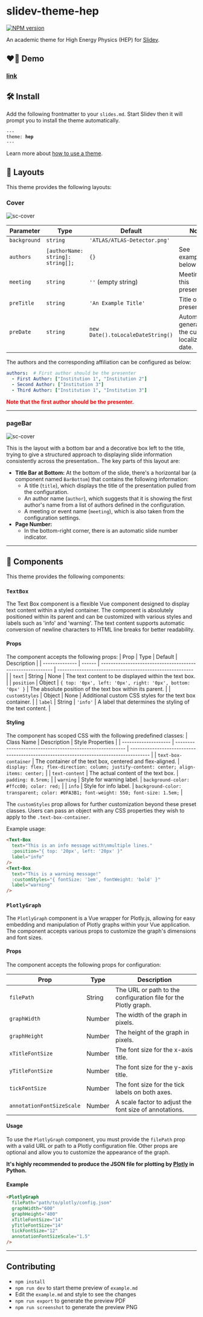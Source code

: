 # slidev-theme-hep

[![NPM version](https://img.shields.io/npm/v/slidev-theme-hep?color=3AB9D4&label=)](https://github.com/AvencastF/slidev-theme-hep/pkgs/npm/slidev-theme-hep)

An academic theme for High Energy Physics (HEP) for [Slidev](https://github.com/slidevjs/slidev). 

## ❤️‍🔥 Demo

### [link](https://avencastf.github.io/slidev-theme-hep/)



## 🛠 Install

Add the following frontmatter to your `slides.md`. Start Slidev then it will prompt you to install the theme automatically.

<pre><code>---
theme: <b>hep</b>
---</code></pre>

Learn more about [how to use a theme](https://sli.dev/themes/use).

## 💼 Layouts

This theme provides the following layouts:


### Cover

![sc-cover](screenshot/001.png)

| **Parameter** | **Type**                          | **Default**                       | **Notes**                                              |
| ------------- | --------------------------------- | --------------------------------- | ------------------------------------------------------ |
| `background`  | `string`                          | `'ATLAS/ATLAS-Detector.png'`      |                                                        |
| `authors`     | `[authorName: string]: string[];` | `{}`                              | See examples below                                     |
| `meeting`     | `string`                          | `''` (empty string)               | Meeting of this presentation                           |
| `preTitle`    | `string`                          | `'An Example Title'`              | Title of the presentation                              |
| `preDate`     | `string`                          | `new Date().toLocaleDateString()` | Automatically generated as the current localized date. |


The authors and the corresponding affiliation can be configured as below:
```yaml
authors:  # First author should be the presenter
  - First Author: ["Institution 1", "Institution 2"] 
  - Second Author: ["Institution 3"]
  - Third Author: ["Institution 1", "Institution 3"] 
```
<span style="color: red;">**Note that the first author should be the presenter.** </span>

---

### pageBar

![sc-cover](screenshot/002.png)

This is the layout with a bottom bar and a decorative box left to the title,
trying to give a structured approach to displaying slide information consistently across the presentation..
The key parts of this layout are: 
- **Title Bar at Bottom:** At the bottom of the slide, there's a horizontal bar (a component named `BarBottom`) that contains the following information:
  - A title (`title`), which displays the title of the presentation pulled from the configuration. 
  - An author name (`author`), which suggests that it is showing the first author's name from a list of authors defined in the configuration.
  - A meeting or event name (`meeting`), which is also taken from the configuration settings.
- **Page Number:**
   - In the bottom-right corner, there is an automatic slide number indicator. 

---

## 🗿 Components

This theme provides the following components:

### `TextBox`

The Text Box component is a flexible Vue component designed to display text content within a styled container. 
The component is absolutely positioned within its parent and can be customized with various styles and labels such as 'info' and 'warning'. 
The text content supports automatic conversion of newline characters to HTML line breaks for better readability.

#### Props
The component accepts the following props:
| Prop           | Type   | Default                                                    | Description                                              |
| -------------- | ------ | ---------------------------------------------------------- | -------------------------------------------------------- |
| `text`         | String | None                                                       | The text content to be displayed within the text box.    |
| `position`     | Object | `{ top: '0px', left: '0px', right: '0px', bottom: '0px' }` | The absolute position of the text box within its parent. |
| `customStyles` | Object | None                                                       | Additional custom CSS styles for the text box container. |
| `label`        | String | `'info'`                                                   | A label that determines the styling of the text content. |
#### Styling
The component has scoped CSS with the following predefined classes:
| Class Name           | Description                                               | Style Properties                                                                       |
| -------------------- | --------------------------------------------------------- | -------------------------------------------------------------------------------------- |
| `text-box-container` | The container of the text box, centered and flex-aligned. | `display: flex; flex-direction: column; justify-content: center; align-items: center;` |
| `text-content`       | The actual content of the text box.                       | `padding: 0.5rem;`                                                                     |
| `warning`            | Style for warning label.                                  | `background-color: #ffcc00; color: red;`                                               |
| `info`               | Style for info label.                                     | `background-color: transparent; color: #0FA3B1; font-weight: 550; font-size: 1.5em;`   |

The `customStyles` prop allows for further customization beyond these preset classes. Users can pass an object with any CSS properties they wish to apply to the `.text-box-container`.

Example usage:

```html
<Text-Box
  text="This is an info message with\nmultiple lines."
  :position="{ top: '20px', left: '20px' }"
  label="info"
/>
<Text-Box
  text="This is a warning message!"
  :customStyles="{ fontSize: '1em', fontWeight: 'bold' }"
  label="warning"
/>
```

### `PlotlyGraph`

The `PlotlyGraph` component is a Vue wrapper for Plotly.js, allowing for easy embedding and manipulation of Plotly graphs within your Vue application. The component accepts various props to customize the graph's dimensions and font sizes.

#### Props

The component accepts the following props for configuration:

| Prop                      | Type   | Description                                                     |
| ------------------------- | ------ | --------------------------------------------------------------- |
| `filePath`                | String | The URL or path to the configuration file for the Plotly graph. |
| `graphWidth`              | Number | The width of the graph in pixels.                               |
| `graphHeight`             | Number | The height of the graph in pixels.                              |
| `xTitleFontSize`          | Number | The font size for the x-axis title.                             |
| `yTitleFontSize`          | Number | The font size for the y-axis title.                             |
| `tickFontSize`            | Number | The font size for the tick labels on both axes.                 |
| `annotationFontSizeScale` | Number | A scale factor to adjust the font size of annotations.          |

#### Usage

To use the `PlotlyGraph` component, you must provide the `filePath` prop with a valid URL or path to a Plotly configuration file. 
Other props are optional and allow you to customize the appearance of the graph.

**It's highly recommended to produce the JSON file for plotting by [Plotly](https://plotly.com/python/) in Python.**

#### Example

```html
<PlotlyGraph
  filePath="path/to/plotly/config.json"
  graphWidth="600"
  graphHeight="400"
  xTitleFontSize="14"
  yTitleFontSize="14"
  tickFontSize="12"
  annotationFontSizeScale="1.5"
/>
```

---


## Contributing

- `npm install`
- `npm run dev` to start theme preview of `example.md`
- Edit the `example.md` and style to see the changes
- `npm run export` to generate the preview PDF
- `npm run screenshot` to generate the preview PNG
